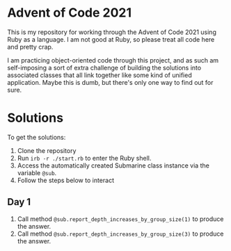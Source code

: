 # Advent of Code 2021

This is my repository for working through the Advent of Code 2021 using Ruby as a language. I am not good at Ruby, so please treat all code here and pretty crap.

I am practicing object-oriented code through this project, and as such am self-imposing a sort of extra challenge of building the solutions into associated classes that all link together like some kind of unified application. Maybe this is dumb, but there's only one way to find out for sure.

# Solutions

To get the solutions:

1. Clone the repository
2. Run `irb -r ./start.rb` to enter the Ruby shell.
3. Access the automatically created Submarine class instance via the variable `@sub`.
4. Follow the steps below to interact

## Day 1

1. Call method `@sub.report_depth_increases_by_group_size(1)` to produce the answer.
2. Call method `@sub.report_depth_increases_by_group_size(3)` to produce the answer.
